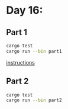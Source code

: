# Day 16:

<!-- ![Completed](completed.png) -->

## Part 1

```bash
cargo test
cargo run --bin part1
```

[instructions](https://adventofcode.com/2023/day/00)


## Part 2

```bash
cargo test
cargo run --bin part2
```

